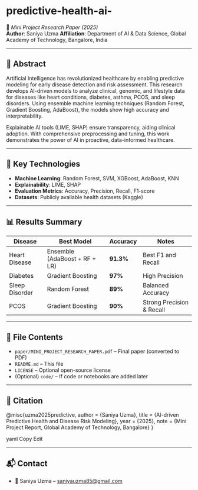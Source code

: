 # predictive-health-ai-
📄 *Mini Project Research Paper (2025)*  
**Author**: Saniya Uzma 
**Affiliation**: Department of AI & Data Science, Global Academy of Technology, Bangalore, India

---

## 🧠 Abstract

Artificial Intelligence has revolutionized healthcare by enabling predictive modeling for early disease detection and risk assessment. This research develops AI-driven models to analyze clinical, genomic, and lifestyle data for diseases like heart conditions, diabetes, asthma, PCOS, and sleep disorders. Using ensemble machine learning techniques (Random Forest, Gradient Boosting, AdaBoost), the models show high accuracy and interpretability.

Explainable AI tools (LIME, SHAP) ensure transparency, aiding clinical adoption. With comprehensive preprocessing and tuning, this work demonstrates the power of AI in proactive, data-informed healthcare.

---

## 🔬 Key Technologies
- **Machine Learning**: Random Forest, SVM, XGBoost, AdaBoost, KNN
- **Explainability**: LIME, SHAP
- **Evaluation Metrics**: Accuracy, Precision, Recall, F1-score
- **Datasets**: Publicly available health datasets (Kaggle)

---

## 📊 Results Summary

| Disease        | Best Model         | Accuracy | Notes |
|----------------|--------------------|----------|-------|
| Heart Disease  | Ensemble (AdaBoost + RF + LR) | **91.3%** | Best F1 and Recall |
| Diabetes       | Gradient Boosting  | **97%**   | High Precision |
| Sleep Disorder | Random Forest      | **89%**   | Balanced Accuracy |
| PCOS           | Gradient Boosting  | **90%**   | Strong Precision & Recall |

---

## 📎 File Contents

- `paper/MINI_PROJECT_RESEARCH_PAPER.pdf` – Final paper (converted to PDF)
- `README.md` – This file
- `LICENSE` – Optional open-source license
- (Optional) `code/` – If code or notebooks are added later

---

## 🔖 Citation

@misc{uzma2025predictive,
author = {Saniya Uzma},
title = {AI-driven Predictive Health and Disease Risk Modeling},
year = {2025},
note = {Mini Project Report, Global Academy of Technology, Bangalore}
}

yaml
Copy
Edit

---

## 📬 Contact

- 📧 Saniya Uzma – saniyauzma85@gmail.com  
